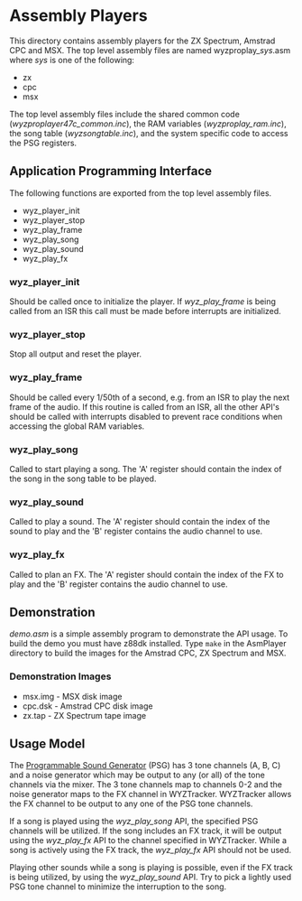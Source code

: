 # Assembly Players

This directory contains assembly players for the ZX Spectrum, Amstrad CPC and MSX. The top level assembly files are named wyzproplay_*sys*.asm where *sys* is one of the following:

* zx
* cpc
* msx

The top level assembly files include the shared common code (*wyzproplayer47c_common.inc*), the RAM variables (*wyzproplay_ram.inc*), the song table (*wyzsongtable.inc*), and the system specific code to access the PSG registers.

## Application Programming Interface

The following functions are exported from the top level assembly files.

* wyz_player_init
* wyz_player_stop
* wyz_play_frame
* wyz_play_song
* wyz_play_sound
* wyz_play_fx

### wyz_player_init

Should be called once to initialize the player. If *wyz_play_frame* is being called from an ISR this call must be made before interrupts are initialized.

### wyz_player_stop

Stop all output and reset the player.

### wyz_play_frame

Should be called every 1/50th of a second, e.g. from an ISR to play the next frame of the audio. If this routine is called from an ISR, all the other API's should be called with interrupts disabled to prevent race conditions when accessing the global RAM variables.

### wyz_play_song

Called to start playing a song. The 'A' register should contain the index of the song in the song table to be played.

### wyz_play_sound

Called to play a sound. The 'A' register should contain the index of the sound to play and the 'B' register contains the audio channel to use.

### wyz_play_fx

Called to plan an FX. The 'A' register should contain the index of the FX to play and the 'B' register contains the audio channel to use.

## Demonstration

*demo.asm* is a simple assembly program to demonstrate the API usage. To build the demo you must have z88dk installed. Type ```make``` in the AsmPlayer directory to build the images for the Amstrad CPC, ZX Spectrum and MSX.

### Demonstration Images

* msx.img - MSX disk image
* cpc.dsk - Amstrad CPC disk image
* zx.tap - ZX Spectrum tape image

## Usage Model

The [Programmable Sound Generator](https://en.wikipedia.org/wiki/General_Instrument_AY-3-8910) (PSG) has 3 tone channels (A, B, C) and a noise generator which may be output to any (or all) of the tone channels via the mixer. The 3 tone channels map to channels 0-2 and the noise generator maps to the FX channel in WYZTracker. WYZTracker allows the FX channel to be output to any one of the PSG tone channels.

If a song is played using the *wyz_play_song* API, the specified PSG channels will be utilized. If the song includes an FX track, it will be output using the *wyz_play_fx* API to the channel specified in WYZTracker. While a song is actively using the FX track, the *wyz_play_fx* API should not be used.

Playing other sounds while a song is playing is possible, even if the FX track is being utilized, by using the *wyz_play_sound* API. Try to pick a lightly used PSG tone channel to minimize the interruption to the song.
